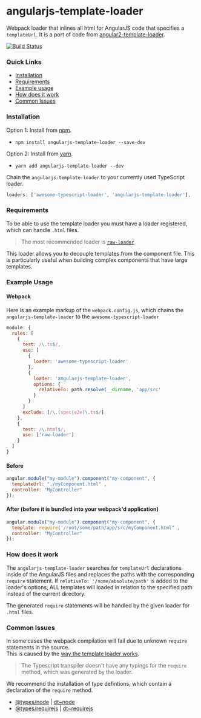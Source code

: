# angularjs-template-loader
Webpack loader that inlines all html for AngularJS code that specifies a `templateUrl`.  It is a port of code from [angular2-template-loader](https://github.com/TheLarkInn/angular2-template-loader).

[![Build Status](https://travis-ci.org/dgsmith2/angularjs-template-loader.svg?branch=master)](https://travis-ci.org/dgsmith2/angularjs-template-loader)

### Quick Links
- [Installation](#installation)
- [Requirements](#requirements)
- [Example usage](#example-usage)
- [How does it work](#how-does-it-work)
- [Common Issues](#common-issues)

### Installation
Option 1: Install from [npm](https://www.npmjs.com/package/angularjs-template-loader).
- `npm install angularjs-template-loader --save-dev`

Option 2: Install from [yarn](https://yarnpkg.com/en/package/angularjs-template-loader).
- `yarn add angularjs-template-loader --dev`

Chain the `angularjs-template-loader` to your currently used TypeScript loader.

```js
loaders: ['awesome-typescript-loader', 'angularjs-template-loader'],
```

### Requirements
To be able to use the template loader you must have a loader registered, which can handle `.html` files.
> The most recommended loader is [`raw-loader`](https://github.com/webpack/raw-loader)

This loader allows you to decouple templates from the component file. This is particularly useful  when building complex components that have large templates.

### Example Usage

#### Webpack
Here is an example markup of the `webpack.config.js`, which chains the `angularjs-template-loader` to the `awesome-typescript-loader`

```js
module: {
  rules: [
    {
      test: /\.ts$/,
      use: [
        {
          loader: 'awesome-typescript-loader'
        },
        {
          loader: 'angularjs-template-loader',
          options: {
            relativeTo: path.resolve(__dirname, 'app/src'
          }
        }
      ]
      exclude: [/\.(spec|e2e)\.ts$/]
    },
    { 
      test: /\.html$/, 
      use: ['raw-loader']
    }
  ]
}
```

#### Before
```js
angular.module("my-module").component("my-component", {
  templateUrl: "./myComponent.html" ,
  controller: "MyController"
});
```

#### After (before it is bundled into your webpack'd application)
```js
angular.module("my-module").component("my-component", {
  template: require('/root/some/path/app/src/myComponent.html" ,
  controller: "MyController"
});
```

### How does it work
The `angularjs-template-loader` searches for `templateUrl` declarations inside of the AngularJS files and replaces the paths with the corresponding `require` statement.
If `relativeTo: '/some/absolute/path'` is added to the loader's options, ALL templates will loaded in relation to the specified path instead of the current directory.

The generated `require` statements will be handled by the given loader for `.html` files.

### Common Issues
In some cases the webpack compilation will fail due to unknown `require` statements in the source.<br/>
This is caused by the [way the template loader works](#how-does-it-work). 

> The Typescript transpiler doesn't have any typings for the `require` method, which was generated by the loader.

We recommend the installation of type defintions, which contain a declaration of the `require` method.
- [@types/node](https://www.npmjs.com/package/@types/node) | [dt~node](https://github.com/DefinitelyTyped/DefinitelyTyped/blob/master/node/node.d.ts)
- [@types/requirejs](https://www.npmjs.com/package/@types/requirejs) | [dt~requirejs](https://github.com/DefinitelyTyped/DefinitelyTyped/tree/master/requirejs)
